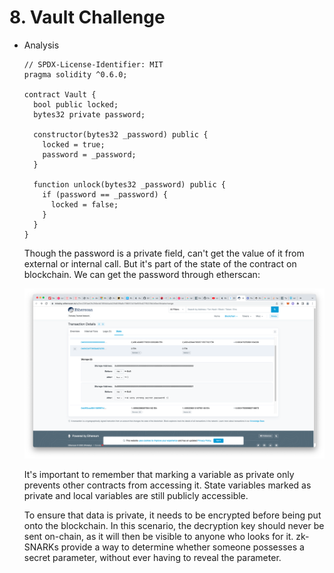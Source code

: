 # 8. Vault Challenge
* Analysis

  ```
  // SPDX-License-Identifier: MIT
  pragma solidity ^0.6.0;

  contract Vault {
    bool public locked;
    bytes32 private password;

    constructor(bytes32 _password) public {
      locked = true;
      password = _password;
    }

    function unlock(bytes32 _password) public {
      if (password == _password) {
        locked = false;
      }
    }
  }
  ```

  Though the password is a private field, can't get the value of it from external or internal call. But it's part of the state of the contract on blockchain. We can get the password through etherscan:

  ![alt etherscan](./GetPrivatePropertyFromState.png "State Value")

  It's important to remember that marking a variable as private only prevents other contracts from accessing it. State variables marked as private and local variables are still publicly accessible.

  To ensure that data is private, it needs to be encrypted before being put onto the blockchain. In this scenario, the decryption key should never be sent on-chain, as it will then be visible to anyone who looks for it. zk-SNARKs provide a way to determine whether someone possesses a secret parameter, without ever having to reveal the parameter.